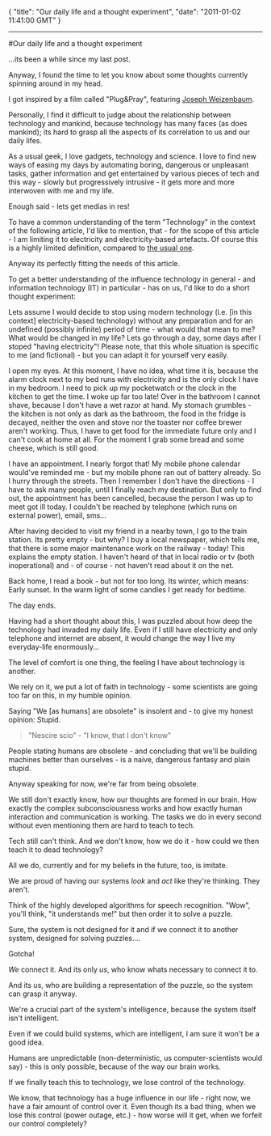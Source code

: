 {
  "title": "Our daily life and a thought experiment",
  "date": "2011-01-02 11:41:00 GMT"
}

---

#Our daily life and a thought experiment
<p>...its been a while since my last post.</p>&#13;
<p>Anyway, I found the time to let you know about some thoughts currently spinning around in my head.</p>&#13;
<p>I got inspired by a film called "Plug&amp;Pray", featuring <a href="http://en.wikipedia.org/wiki/Joseph_Weizenbaum">Joseph Weizenbaum</a>.</p>&#13;
<p>Personally, I find it difficult to judge about the relationship between technology and mankind, because technology has many faces (as does mankind); its hard to grasp all the aspects of its correlation to us and our daily lifes.</p>&#13;
<p>As a usual geek, I love gadgets, technology and science. I love to find new ways of easing my days by automating boring, dangerous or unpleasant tasks, gather information and get entertained by various pieces of tech and this way - slowly but progressively intrusive - it gets more and more interwoven with me and my life.</p>&#13;
<p>Enough said - lets get medias in res!</p>&#13;
<p>To have a common understanding of the term "Technology" in the context of the following article, I'd like to mention, that - for the scope of this article - I am limiting it to electricity and electricity-based artefacts. Of course this is a highly limited definition, compared to <a href="http://en.wikipedia.org/wiki/Technology">the usual one</a>.</p>&#13;
<p>Anyway its perfectly fitting the needs of this article.</p>&#13;
<p>To get a better understanding of the influence technology in general - and information technology (IT) in particular - has on us, I'd like to do a short thought experiment:</p>&#13;
<p>Lets assume I would decide to stop using modern technology (i.e. [in this context] electricity-based technology) without any preparation and for an undefined (possibly infinite) period of time - what would that mean to me? What would be changed in my life? Lets go through a day, some days after I stoped "having electricity"! Please note, that this whole situation is specific to me (and fictional) - but you can adapt it for yourself very easily.</p>&#13;
<p>I open my eyes. At this moment, I have no idea, what time it is, because the alarm clock next to my bed runs with electricity and is the only clock I have in my bedroom. I need to pick up my pocketwatch or the clock in the kitchen to get the time. I woke up far too late! Over in the bathroom I cannot shave, because I don't have a wet razor at hand. My stomach grumbles - the kitchen is not only as dark as the bathroom, the food in the fridge is decayed, neither the oven and stove nor the toaster nor coffee brewer aren't working. Thus, I have to get food for the immediate future only and I can't cook at home at all. For the moment I grab some bread and some cheese, which is still good.</p>&#13;
<p>I have an appointment. I nearly forgot that! My mobile phone calendar would've reminded me - but my mobile phone ran out of battery already. So I hurry through the streets. Then I remember I don't have the directions - I have to ask many people, until I finally reach my destination. But only to find out, the appointment has been cancelled, because the person I was up to meet got ill today. I couldn't be reached by telephone (which runs on external power), email, sms...</p>&#13;
<p>After having decided to visit my friend in a nearby town, I go to the train station. Its pretty empty - but why? I buy a local newspaper, which tells me, that there is some major maintenance work on the railway - today! This explains the empty station. I haven't heard of that in local radio or tv (both inoperational) and - of course - not haven't read about it on the net.</p>&#13;
<p>Back home, I read a book - but not for too long. Its winter, which means: Early sunset. In the warm light of some candles I get ready for bedtime.</p>&#13;
<p>The day ends.</p>&#13;
<p>Having had a short thought about this, I was puzzled about how deep the technology had invaded my daily life. Even if I still have electricity and only telephone and internet are absent, it would change the way I live my everyday-life enormously...</p>&#13;
<p>The level of comfort is one thing, the feeling I have about technology is another.</p>&#13;
<p>We rely on it, we put a lot of faith in technology - some scientists are going too far on this, in my humble opinion.</p>&#13;
<p>Saying "We [as humans] are obsolete" is insolent and - to give my honest opinion: Stupid.</p>&#13;
<blockquote>&#13;
<p>"Nescire scio" - "I know, that I don't know"</p>&#13;
</blockquote>&#13;
<p>People stating humans are obsolete - and concluding that we'll be building machines better than ourselves - is a naive, dangerous fantasy and plain stupid.</p>&#13;
<p>Anyway speaking for now, we're far from being obsolete.</p>&#13;
<p>We still don't exactly know, how our thoughts are formed in our brain. How exactly the complex subconsciousness works and how exactly human interaction and communication is working. The tasks we do in every second without even mentioning them are hard to teach to tech.</p>&#13;
<p>Tech still can't think. And we don't know, how we do it - how could we then teach it to dead technology?</p>&#13;
<p>All we do, currently and for my beliefs in the future, too, is imitate.</p>&#13;
<p>We are proud of having our systems <em>look </em>and <em>act</em> like they're thinking. They aren't.</p>&#13;
<p>Think of the highly developed algorithms for speech recognition. "Wow", you'll think, "it understands me!" but then order it to solve a puzzle.</p>&#13;
<p>Sure, the system is not designed for it and if we connect it to another system, designed for solving puzzles....</p>&#13;
<p>Gotcha!</p>&#13;
<p><em>We</em> connect it. And its only <em>us</em>, who know whats necessary to connect it to.</p>&#13;
<p>And its us, who are building a representation of the puzzle, so the system can grasp it anyway.</p>&#13;
<p>We're a crucial part of the system's intelligence, because the system itself isn't intelligent.</p>&#13;
<p>Even if we could build systems, which are intelligent, I am sure it won't be a good idea.</p>&#13;
<p>Humans are unpredictable (non-deterministic, us computer-scientists would say) - this is only possible, because of the way our brain works.</p>&#13;
<p>If we finally teach this to technology, we lose control of the technology.</p>&#13;
<p>We know, that technology has a huge influence in our life - right now, we have a fair amount of control over it. Even though its a bad thing, when we lose this control (power outage, etc.) - how worse will it get, when we forfeit our control completely?</p> 